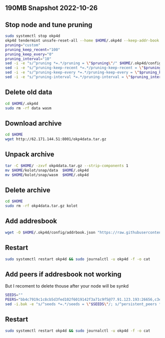 ## 190MB Snapshot 2022-10-26

## Stop node and tune pruning
```bash
sudo systemctl stop okp4d
okp4d tendermint unsafe-reset-all --home $HOME/.okp4d --keep-addr-book
pruning="custom"
pruning_keep_recent="100"
pruning_keep_every="0"
pruning_interval="10"
sed -i -e "s/^pruning *=.*/pruning = \"$pruning\"/" $HOME/.okp4d/config/app.toml
sed -i -e "s/^pruning-keep-recent *=.*/pruning-keep-recent = \"$pruning_keep_recent\"/" $HOME/.okp4d/config/app.toml
sed -i -e "s/^pruning-keep-every *=.*/pruning-keep-every = \"$pruning_keep_every\"/" $HOME/.okp4d/config/app.toml
sed -i -e "s/^pruning-interval *=.*/pruning-interval = \"$pruning_interval\"/" $HOME/.okp4d/config/app.toml
```
## Delete old data

```bash
cd $HOME/.okp4d
sudo rm -rf data wasm
```

## Download archive

```bash
cd $HOME
wget http://62.171.144.51:8001/okp4data.tar.gz
```

## Unpack archive

```bash
tar -C $HOME/ -zxvf okp4data.tar.gz --strip-components 1
mv $HOME/kolot/snap/data  $HOME/.okp4d
mv $HOME/kolot/snap/wasm  $HOME/.okp4d
```

## Delete archive

```bash
cd $HOME
sudo rm -rf okp4data.tar.gz kolot
```
## Add addresbook

```bash
wget -O $HOME/.okp4d/config/addrbook.json "https://raw.githubusercontent.com/Kolot86/Snapshots-SateSync/main/OKP4/addrbook.json"
```

## Restart 

```bash
sudo systemctl restart okp4d && sudo journalctl -u okp4d -f -o cat
```
## Add peers if addresbook not working 
But I recoment to delete thouse after your node will be synkd 

```bash
SEEDS=""
PEERS="bb4c7919c1c8cb5d3fed102f6019142f3a71c9f5@77.91.123.193:26656,c3e1646029109c374bedb4c1737c86a8d389a419@146.190.209.11:26656,dc48a2e124a0667504c6f6b74db0511e8ffba516@65.108.68.233:26601,624b5d754f79a2466bff14c1dd462c5508d35f78@167.235.197.90:26656,ab44363ce335469a2e867aa64b28d0cc45d3428d@135.181.149.211:26656,6894c679d851420522baf151e1d1bbf63d9defc9@144.76.97.251:12656,8710df7243b1657d6a37a7628f8d786c6124a842@149.102.140.230:26656,5fe2aaf297cc854431f2f8b481c659166b0eb868@38.242.143.53:26656,f4453c47eeceab3eae76a95b3e41189f8c1bb55e@128.199.40.148:26656,91e6871bda98f7c24047c14d39197f3c4c965e8d@135.181.156.52:26656,ad5d29c1fc2e5224a51547a677968d84bde76eb8@95.217.118.96:26858,6c1dfe43d9c0c06f639f7deb6c3b8bb3cabc2647@68.183.12.38:26656,89a8c6e1099fd6c4abd6522c574b939b2045f7fb@66.175.234.3:26656,41a7e27b8e9b0fdda60c786258bfd7b2a3ad1548@65.108.76.44:11684"; \
sed -i.bak -e "s/^seeds *=.*/seeds = \"$SEEDS\"/; s/^persistent_peers *=.*/persistent_peers = \"$PEERS\"/" $HOME/.okp4d/config/config.toml
```

## Restart 

```bash
sudo systemctl restart okp4d && sudo journalctl -u okp4d -f -o cat
```

